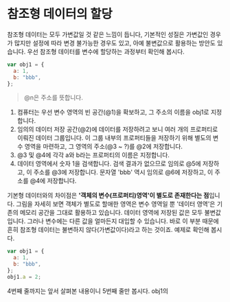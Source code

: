 # 참조형 데이터의 할당

참조형 데이터는 모두 가변값일 것 같은 느낌이 듭니다, 기본적인 성질은 가변값인 경우가 많지만 설정에 따라 변경 불가능한 경우도 있고, 아예 불변값으로 활용하는 방안도 있습니다.
우선 참조형 데이터를 변수에 할당하는 과정부터 확인해 봅시다.

```js
var obj1 = {
  a: 1,
  b: "bbb",
};
```

> @n은 주소를 뜻합니다.

1. 컴퓨터는 우선 변수 영역의 빈 공간(@1)을 확보하고, 그 주소의 이름을 obj1로 지정합니다.
2. 임의의 데이터 저장 공간(@2)에 데이터를 저장하려고 보니 여러 개의 프로퍼티로 이뤄진 데이터 그룹입니다. 이 그룹 내부의 프로퍼티들을 저장하기 위해 별도의 변수 영역을 마련하고, 그 영역의 주소(@3 ~ ?)를 @2에 저장합니다.
3. @3 및 @4에 각각 a와 b라는 프로퍼티의 이름은 지정합니다.
4. 데이터 영역에서 숫자 1을 검색합니다. 검색 결과가 없으므로 임의로 @5에 저장하고, 이 주소를 @3에 저장합니다. 문자열 'bbb' 역시 임의로 @6에 저장하고, 이 주소를 @4에 저장합니다.

기본형 데이터와의 차이점은 **'객체의 변수(프로퍼티)영역'이 별도로 존재한다는 점**입니다. 그림을 자세히 보면 객체가 별도로 할애한 영역은 변수 영역일 뿐 '데이터 영역'은 기존의 메모리 공간을 그대로 활용하고 있습니다. 데이터 영역에 저장된 값은 모두 불변값입니다. 그러나 변수에는 다른 값을 얼마든지 대입할 수 있습니다. 바로 이 부분 때문에 흔히 참조형 데이터는 불변하지 않다(가변값이다)라고 하는 것이죠. 예제로 확인해 봅시다.

```js
var obj1 = {
  a: 1,
  b: "bbb",
};
obj1.a = 2;
```

4번째 줄까지는 앞서 살펴본 내용이니 5번째 줄만 봅시다. obj1의
